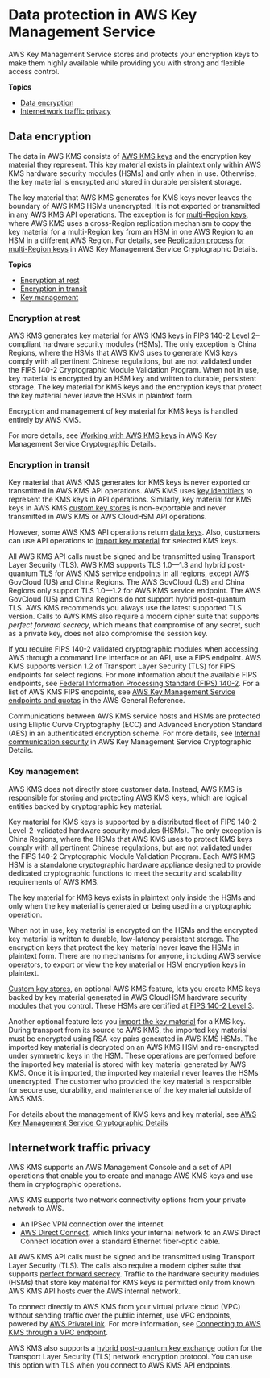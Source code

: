 # Data protection in AWS Key Management Service<a name="data-protection"></a>

AWS Key Management Service stores and protects your encryption keys to make them highly available while providing you with strong and flexible access control\.

**Topics**
+ [Data encryption](#data-encryption)
+ [Internetwork traffic privacy](#inter-network-privacy)

## Data encryption<a name="data-encryption"></a>

The data in AWS KMS consists of [AWS KMS keys](concepts.md#kms_keys) and the encryption key material they represent\. This key material exists in plaintext only within AWS KMS hardware security modules \(HSMs\) and only when in use\. Otherwise, the key material is encrypted and stored in durable persistent storage\. 

The key material that AWS KMS generates for KMS keys never leaves the boundary of AWS KMS HSMs unencrypted\. It is not exported or transmitted in any AWS KMS API operations\. The exception is for [multi\-Region keys](multi-region-keys-overview.md), where AWS KMS uses a cross\-Region replication mechanism to copy the key material for a multi\-Region key from an HSM in one AWS Region to an HSM in a different AWS Region\. For details, see [Replication process for multi\-Region keys](https://docs.aws.amazon.com/kms/latest/cryptographic-details/replicate-key-details.html) in AWS Key Management Service Cryptographic Details\.

**Topics**
+ [Encryption at rest](#encryption-at-rest)
+ [Encryption in transit](#encryption-in-transit)
+ [Key management](#encryption-key-mgmt)

### Encryption at rest<a name="encryption-at-rest"></a>

AWS KMS generates key material for AWS KMS keys in FIPS 140\-2 Level 2–compliant hardware security modules \(HSMs\)\. The only exception is China Regions, where the HSMs that AWS KMS uses to generate KMS keys comply with all pertinent Chinese regulations, but are not validated under the FIPS 140\-2 Cryptographic Module Validation Program\. When not in use, key material is encrypted by an HSM key and written to durable, persistent storage\. The key material for KMS keys and the encryption keys that protect the key material never leave the HSMs in plaintext form\. 

Encryption and management of key material for KMS keys is handled entirely by AWS KMS\.

For more details, see [Working with AWS KMS keys](https://docs.aws.amazon.com/kms/latest/cryptographic-details/kms-keys.html) in AWS Key Management Service Cryptographic Details\.

### Encryption in transit<a name="encryption-in-transit"></a>

Key material that AWS KMS generates for KMS keys is never exported or transmitted in AWS KMS API operations\. AWS KMS uses [key identifiers](concepts.md#key-id) to represent the KMS keys in API operations\. Similarly, key material for KMS keys in AWS KMS [custom key stores](custom-key-store-overview.md) is non\-exportable and never transmitted in AWS KMS or AWS CloudHSM API operations\.

However, some AWS KMS API operations return [data keys](concepts.md#data-keys)\. Also, customers can use API operations to [import key material](importing-keys.md) for selected KMS keys\. 

All AWS KMS API calls must be signed and be transmitted using Transport Layer Security \(TLS\)\. AWS KMS supports TLS 1\.0—1\.3 and hybrid post\-quantum TLS for AWS KMS service endpoints in all regions, except AWS GovCloud \(US\) and China Regions\. The AWS GovCloud \(US\) and China Regions only support TLS 1\.0—1\.2 for AWS KMS service endpoint\. The AWS GovCloud \(US\) and China Regions do not support hybrid post\-quantum TLS\. AWS KMS recommends you always use the latest supported TLS version\. Calls to AWS KMS also require a modern cipher suite that supports *perfect forward secrecy*, which means that compromise of any secret, such as a private key, does not also compromise the session key\.

If you require FIPS 140\-2 validated cryptographic modules when accessing AWS through a command line interface or an API, use a FIPS endpoint\. AWS KMS supports version 1\.2 of Transport Layer Security \(TLS\) for FIPS endpoints for select regions\. For more information about the available FIPS endpoints, see [Federal Information Processing Standard \(FIPS\) 140\-2](http://aws.amazon.com/compliance/fips/)\. For a list of AWS KMS FIPS endpoints, see [AWS Key Management Service endpoints and quotas](https://docs.aws.amazon.com/general/latest/gr/kms.html) in the AWS General Reference\.

Communications between AWS KMS service hosts and HSMs are protected using Elliptic Curve Cryptography \(ECC\) and Advanced Encryption Standard \(AES\) in an authenticated encryption scheme\. For more details, see [Internal communication security](https://docs.aws.amazon.com/kms/latest/cryptographic-details/internal-communication-security.html) in AWS Key Management Service Cryptographic Details\.

### Key management<a name="encryption-key-mgmt"></a>

AWS KMS does not directly store customer data\. Instead, AWS KMS is responsible for storing and protecting AWS KMS keys, which are logical entities backed by cryptographic key material\.

Key material for KMS keys is supported by a distributed fleet of FIPS 140\-2 Level\-2–validated hardware security modules \(HSMs\)\. The only exception is China Regions, where the HSMs that AWS KMS uses to protect KMS keys comply with all pertinent Chinese regulations, but are not validated under the FIPS 140\-2 Cryptographic Module Validation Program\. Each AWS KMS HSM is a standalone cryptographic hardware appliance designed to provide dedicated cryptographic functions to meet the security and scalability requirements of AWS KMS\.

The key material for KMS keys exists in plaintext only inside the HSMs and only when the key material is generated or being used in a cryptographic operation\.

When not in use, key material is encrypted on the HSMs and the encrypted key material is written to durable, low\-latency persistent storage\. The encryption keys that protect the key material never leave the HSMs in plaintext form\. There are no mechanisms for anyone, including AWS service operators, to export or view the key material or HSM encryption keys in plaintext\.

[Custom key stores](custom-key-store-overview.md), an optional AWS KMS feature, lets you create KMS keys backed by key material generated in AWS CloudHSM hardware security modules that you control\. These HSMs are certified at [FIPS 140\-2 Level 3](https://docs.aws.amazon.com/cloudhsm/latest/userguide/compliance.html)\. 

Another optional feature lets you [import the key material](importing-keys.md) for a KMS key\. During transport from its source to AWS KMS, the imported key material must be encrypted using RSA key pairs generated in AWS KMS HSMs\. The imported key material is decrypted on an AWS KMS HSM and re\-encrypted under symmetric keys in the HSM\. These operations are performed before the imported key material is stored with key material generated by AWS KMS\. Once it is imported, the imported key material never leaves the HSMs unencrypted\. The customer who provided the key material is responsible for secure use, durability, and maintenance of the key material outside of AWS KMS\.

For details about the management of KMS keys and key material, see [AWS Key Management Service Cryptographic Details](https://docs.aws.amazon.com/kms/latest/cryptographic-details/)

## Internetwork traffic privacy<a name="inter-network-privacy"></a>

AWS KMS supports an AWS Management Console and a set of API operations that enable you to create and manage AWS KMS keys and use them in cryptographic operations\.

AWS KMS supports two network connectivity options from your private network to AWS\.
+ An IPSec VPN connection over the internet
+ [AWS Direct Connect](https://aws.amazon.com/directconnect/), which links your internal network to an AWS Direct Connect location over a standard Ethernet fiber\-optic cable\.

All AWS KMS API calls must be signed and be transmitted using Transport Layer Security \(TLS\)\. The calls also require a modern cipher suite that supports [perfect forward secrecy](https://en.wikipedia.org/wiki/Forward_secrecy)\. Traffic to the hardware security modules \(HSMs\) that store key material for KMS keys is permitted only from known AWS KMS API hosts over the AWS internal network\.

To connect directly to AWS KMS from your virtual private cloud \(VPC\) without sending traffic over the public internet, use VPC endpoints, powered by [AWS PrivateLink](https://docs.aws.amazon.com/vpc/latest/privatelink/)\. For more information, see [Connecting to AWS KMS through a VPC endpoint](kms-vpc-endpoint.md)\.

AWS KMS also supports a [hybrid post\-quantum key exchange](pqtls.md) option for the Transport Layer Security \(TLS\) network encryption protocol\. You can use this option with TLS when you connect to AWS KMS API endpoints\.